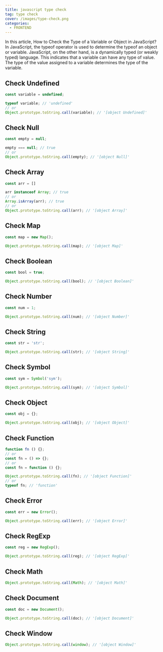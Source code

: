 ```yaml
---
title: javascript type check
tag: type check
cover: /images/type-check.png
categories:
  - FRONTEND
---
```

In this article, How to Check the Type of a Variable or Object in JavaScript? In JavaScript, the typeof operator is used to determine the typeof an object or variable. JavaScript, on the other hand, is a dynamically typed (or weakly typed) language. This indicates that a variable can have any type of value. The type of the value assigned to a variable determines the type of the variable.

## Check Undefined
```javascript
const variable = undefined;

typeof variable; // 'undefined'
// or
Object.prototype.toString.call(variable); // '[object Undefined]'
```
## Check Null
```javascript
const empty = null;

empty === null; // true
// or
Object.prototype.toString.call(empty); // '[object Null]'
```

## Check Array
```javascript
const arr = []

arr instanceof Array; // true
// or
Array.isArray(arr); // true
// or
Object.prototype.toString.call(arr); // '[object Array]'
```

## Check Map
```javascript
const map = new Map();

Object.prototype.toString.call(map); // '[object Map]'
```

## Check Boolean
```javascript
const bool = true;

Object.prototype.toString.call(bool); // '[object Boolean]'
```

## Check Number
```javascript
const num = 1;

Object.prototype.toString.call(num); // '[object Number]'
```

## Check String
```javascript
const str = 'str';

Object.prototype.toString.call(str); // '[object String]'
```

## Check Symbol
```javascript
const sym = Symbol('sym');

Object.prototype.toString.call(sym); // '[object Symbol]'
```

## Check Object
```javascript
const obj = {};

Object.prototype.toString.call(obj); // '[object Object]'
```

## Check Function
```javascript
function fn () {};
// or
const fn = () => {};
// or
const fn = function () {};

Object.prototype.toString.call(fn); // '[object Function]'
// or
typeof fn; // 'function'
```

## Check Error
```javascript
const err = new Error();

Object.prototype.toString.call(err); // '[object Error]'
```

## Check RegExp
```javascript
const reg = new RegExp();

Object.prototype.toString.call(reg); // '[object RegExp]'
```

## Check Math
```javascript
Object.prototype.toString.call(Math); // '[object Math]'
```

## Check Document
```javascript
const doc = new Document();

Object.prototype.toString.call(doc); // '[object Document]'
```

## Check Window
```javascript
Object.prototype.toString.call(window); // '[object Window]'
```
